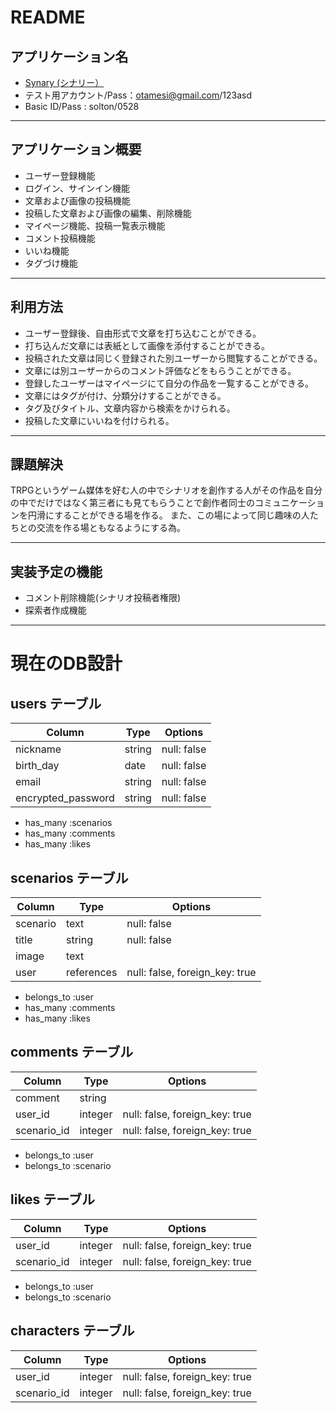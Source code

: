 # README

## アプリケーション名
* [Synary (シナリー）]( https://synary.herokuapp.com/
)
* テスト用アカウント/Pass：otamesi@gmail.com/123asd
* Basic ID/Pass : solton/0528
---

## アプリケーション概要
* ユーザー登録機能
* ログイン、サインイン機能
* 文章および画像の投稿機能
* 投稿した文章および画像の編集、削除機能
* マイページ機能、投稿一覧表示機能
* コメント投稿機能
* いいね機能
* タグづけ機能

---

## 利用方法
* ユーザー登録後、自由形式で文章を打ち込むことができる。
* 打ち込んだ文章には表紙として画像を添付することができる。
* 投稿された文章は同じく登録された別ユーザーから閲覧することができる。
* 文章には別ユーザーからのコメント評価などをもらうことができる。
* 登録したユーザーはマイページにて自分の作品を一覧することができる。
* 文章にはタグが付け、分類分けすることができる。
* タグ及びタイトル、文章内容から検索をかけられる。
* 投稿した文章にいいねを付けられる。

---

## 課題解決
TRPGというゲーム媒体を好む人の中でシナリオを創作する人がその作品を自分の中でだけではなく第三者にも見てもらうことで創作者同士のコミュニケーションを円滑にすることができる場を作る。
また、この場によって同じ趣味の人たちとの交流を作る場ともなるようにする為。

---

## 実装予定の機能
* コメント削除機能(シナリオ投稿者権限)
* 探索者作成機能

---

# 現在のDB設計

## users テーブル

| Column             | Type   | Options     |
| ------------------ | ------ | ----------- |
| nickname           | string | null: false |
| birth_day          | date   | null: false |
| email              | string | null: false |
| encrypted_password | string | null: false |

- has_many :scenarios
- has_many :comments
- has_many :likes

## scenarios テーブル

| Column     | Type       | Options                        |
| ---------- | ---------- | ------------------------------ |
| scenario   | text       | null: false                    |
| title      | string     | null: false                    |
| image      | text       |                                |
| user       | references | null: false, foreign_key: true |

- belongs_to :user
- has_many :comments
- has_many :likes

## comments テーブル

| Column      | Type       | Options                        |
| ----------- | ---------- | ------------------------------ |
| comment     | string     |                                |
| user_id     | integer    | null: false, foreign_key: true |
| scenario_id | integer    | null: false, foreign_key: true |

- belongs_to :user
- belongs_to :scenario

## likes テーブル

| Column      | Type       | Options                        |
| ----------- | ---------- | ------------------------------ |
| user_id     | integer    | null: false, foreign_key: true |
| scenario_id | integer    | null: false, foreign_key: true |

- belongs_to :user
- belongs_to :scenario

## characters テーブル

| Column      | Type       | Options                        |
| ----------- | ---------- | ------------------------------ |
| user_id     | integer    | null: false, foreign_key: true |
| scenario_id | integer    | null: false, foreign_key: true |
